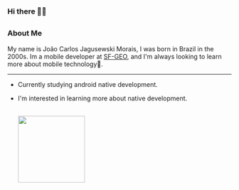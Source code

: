 ### Hi there 👋🏾
##
### About Me
  My name is João Carlos Jagusewski Morais, I was born in Brazil in the 2000s. Im a mobile developer at [SF-GEO](https://sulflorestas.com.br/), and I'm always looking to learn more about mobile technology📱.
  
***
- Currently studying android native development.
- I'm interested in learning more about native development.

  <br>
  <div style="align:center">
  <a href="https://github.com/joao91carlosGit">
    <img height="150em" src="https://github-readme-stats.vercel.app/api?username=joao91carlosGit&show_icons=true&theme=tokyonight&include_all_commits=true&count_private=true"/>
  </div>
